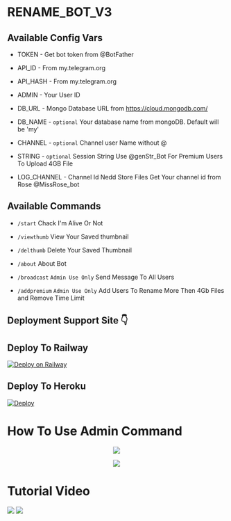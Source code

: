 # RENAME_BOT_V3



## Available Config Vars

* TOKEN - Get bot token from @BotFather

* API_ID - From my.telegram.org 

* API_HASH - From my.telegram.org 

* ADMIN - Your User ID 

* DB_URL - Mongo Database URL from https://cloud.mongodb.com/

* DB_NAME - ```optional``` Your database name from mongoDB. Default will be 'my'

* CHANNEL - ```optional``` Channel user Name without @

* STRING -  ```optional``` Session String Use @genStr_Bot For Premium Users To Upload 4GB File

* LOG_CHANNEL - Channel Id Nedd Store Files Get Your channel id from Rose @MissRose_bot

## Available Commands

* `/start` Chack I'm Alive Or Not 

* `/viewthumb` View Your Saved thumbnail

* `/delthumb` Delete Your Saved Thumbnail

* `/about` About Bot 

* `/broadcast` ```Admin Use Only``` Send Message To All Users

* `/addpremium` ```Admin Use Only``` Add Users To Rename More Then 4Gb Files and Remove Time Limit 

## Deployment Support Site 👇

## Deploy To Railway 

[![Deploy on Railway](https://railway.app/button.svg)](https://railway.app/new/template/4x-y8J?referralCode=RFr_Ev)

## Deploy To Heroku

[![Deploy](https://www.herokucdn.com/deploy/button.svg)](https://heroku.com/deploy?template=https://github.com/Darkksoul/euro)

# How To Use Admin Command 

<p align="center">
    <img src="https://te.legra.ph/file/e4f69a97c8384ec3d5e88.jpg">
</p>

<p align="center">
    <img src="https://te.legra.ph/file/f5edd5d4c0029944a0c3d.jpg">
</p>

# Tutorial Video 

<a href="https://youtu.be/03jQRyMVFCs"><img src="https://img.shields.io/badge/How%20To%20Deploy-blue.svg?logo=Youtube"></a>
<a href="https://youtu.be/03jQRyMVFCs"><img src="https://img.shields.io/youtube/views/03jQRyMVFCs?style=social">
